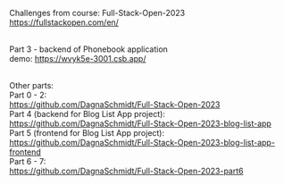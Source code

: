 Challenges from course: Full-Stack-Open-2023 </br>
https://fullstackopen.com/en/ </br></br>

Part 3 - backend of Phonebook application </br>
demo: https://wvyk5e-3001.csb.app/ </br></br>

Other parts:</br>
Part 0 - 2:</br>
https://github.com/DagnaSchmidt/Full-Stack-Open-2023</br>
Part 4 (backend for Blog List App project):</br>
https://github.com/DagnaSchmidt/Full-Stack-Open-2023-blog-list-app</br>
Part 5 (frontend for Blog List App project): </br>
https://github.com/DagnaSchmidt/Full-Stack-Open-2023-blog-list-app-frontend</br>
Part 6 - 7:</br>
https://github.com/DagnaSchmidt/Full-Stack-Open-2023-part6
